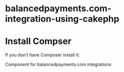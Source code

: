 balancedpayments.com-integration-using-cakephp
==============================================
Install Compser
================
If you don't have Composer install it:

Component for balancedpayments.com integrations

